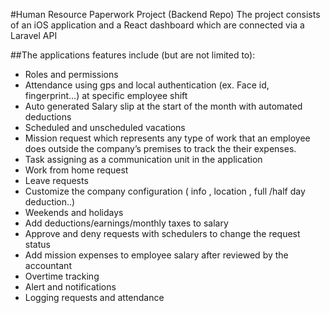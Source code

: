 #Human Resource Paperwork Project (Backend Repo)
The project consists of an iOS application and a React dashboard which are connected via a Laravel API

##The applications features include (but are not limited to):
* Roles and permissions 
* Attendance using gps and local authentication (ex. Face id, fingerprint…) at specific employee shift
* Auto generated Salary slip at the start of the month with automated deductions 
* Scheduled and unscheduled vacations 
* Mission request which represents any type of work that an employee does outside the company’s premises to track the their expenses.
* Task assigning as a communication unit in the application 
* Work from home request
* Leave requests  
* Customize the company configuration ( info , location , full /half day deduction..)
* Weekends and holidays 
* Add deductions/earnings/monthly taxes to salary
* Approve and deny requests with schedulers to change the request status
* Add mission expenses to employee salary after reviewed by the accountant 
* Overtime tracking 
* Alert and notifications 
* Logging requests and attendance
